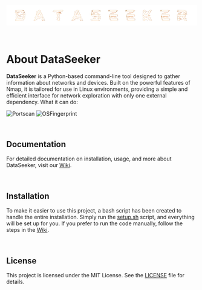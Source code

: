 <p align="center">
  <img src="assets/logo.png" alt="Logo do Projeto" width="800">
</p>

<br>

# About DataSeeker 
**DataSeeker** is a Python-based command-line tool designed to gather information about networks and devices. Built on the powerful features of Nmap, it is tailored for use in Linux environments, providing a simple and efficient interface for network exploration with only one external dependency. What it can do:

![Portscan](https://img.shields.io/badge/Port_scan-Ready_to_use-brightgreen?style=for-the-badge)
![OSFingerprint](https://img.shields.io/badge/OS_Fingerprint-Under_development-FF4500?style=for-the-badge)


<br>

## Documentation
For detailed documentation on installation, usage, and more about DataSeeker, visit our [Wiki](https://github.com/olivercalazans/DataSeeker/wiki).
  
<br>

## Installation
To make it easier to use this project, a bash script has been created to handle the entire installation. Simply run the [setup.sh](code/setup.sh) script, and everything will be set up for you. If you prefer to run the code manually, follow the steps in the [Wiki](https://github.com/olivercalazans/DataSeeker/wiki/Installation).

<br>

## License
This project is licensed under the MIT License. See the [LICENSE](LICENSE) file for details.


